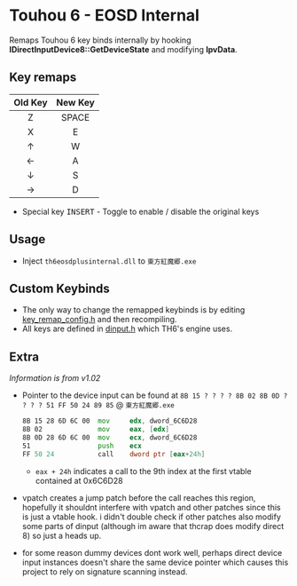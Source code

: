 # Touhou 6 - EOSD Internal
Remaps Touhou 6 key binds internally by hooking **IDirectInputDevice8::GetDeviceState** and modifying **lpvData**.

## Key remaps

| Old Key | New Key |
|:-------:|:-------:|
|    Z    |  SPACE  |
|    X    |    E    |
|    ↑    |    W    |
|    ←    |    A    |
|    ↓    |    S    |
|    →    |    D    |

* Special key <kbd>INSERT</kbd> - Toggle to enable / disable the original keys

## Usage
* Inject `th6eosdplusinternal.dll` to `東方紅魔郷.exe`

## Custom Keybinds
* The only way to change the remapped keybinds is by editing [key_remap_config.h](key_remap_config.h) and then recompiling.
* All keys are defined in [dinput.h](include/dinput.h) which TH6's engine uses.

## Extra
*Information is from v1.02*
* Pointer to the device input can be found at `8B 15 ? ? ? ? 8B 02 8B 0D ? ? ? ? 51 FF 50 24 89 85` @ `東方紅魔郷.exe`

    ```asm
    8B 15 28 6D 6C 00  mov     edx, dword_6C6D28
    8B 02              mov     eax, [edx]
    8B 0D 28 6D 6C 00  mov     ecx, dword_6C6D28
    51                 push    ecx
    FF 50 24           call    dword ptr [eax+24h]
    ```
    * `eax + 24h` indicates a call to the 9th index at the first vtable contained at 0x6C6D28

* vpatch creates a jump patch before the call reaches this region, hopefully it shouldnt interfere with vpatch and other patches since this is just a vtable hook. i didn't double check if other patches also modify some parts of dinput (although im aware that thcrap does modify direct 8) so just a heads up.
* for some reason dummy devices dont work well, perhaps direct device input instances doesn't share the same device pointer which causes this project to rely on signature scanning instead.